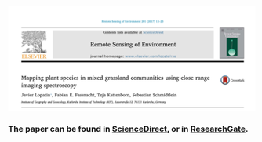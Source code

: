 ![alt text](https://github.com/JavierLopatin/Grassland-Species-Classification/blob/master/paper.PNG)

### The paper can be found in [ScienceDirect](http://www.sciencedirect.com/science/article/pii/S0034425717303966), or in [ResearchGate](https://www.researchgate.net/publication/319501338_Mapping_plant_species_in_mixed_grassland_communities_using_close_range_imaging_spectroscopy).
